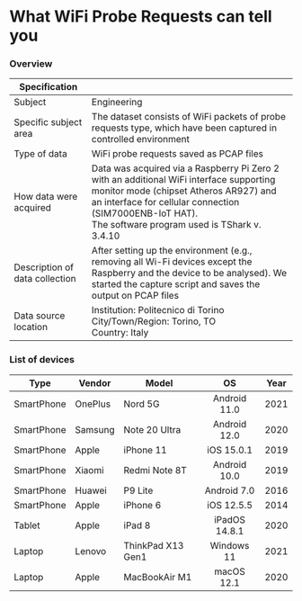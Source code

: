 # What WiFi Probe Requests can tell you

### Overview
| Specification |            |  
|----------|-------------|
| Subject |  Engineering | 
| Specific subject area |  The dataset consists of WiFi packets of probe requests type, which have been captured in controlled environment|
| Type of data  | WiFi probe requests saved as PCAP files |   
| How data were acquired   | Data was acquired via a Raspberry Pi Zero 2 with an additional WiFi interface supporting monitor mode (chipset Atheros AR927) and an interface for cellular connection (SIM7000ENB-IoT HAT). <br> The software program used is TShark v. 3.4.10  |   
| Description of data collection  | After setting up the environment (e.g., removing all Wi-Fi devices except the Raspberry and the device to be analysed). We started the capture script and saves the output on PCAP files |   
| Data source location  | Institution: Politecnico di Torino <br> City/Town/Region: Torino, TO <br> Country: Italy  |   


### List of devices
| Type   |  Vendor | Model | OS | Year | 
|----------|-------------|-------------|:-------------:|:-------------:|
| SmartPhone |  OnePlus | Nord 5G | Android 11.0 | 2021 |
| SmartPhone |  Samsung | Note 20 Ultra | Android 12.0 | 2020 |
| SmartPhone |  Apple | iPhone 11 | iOS  15.0.1 | 2019 |
| SmartPhone |  Xiaomi | Redmi Note 8T | Android   10.0  | 2019 |
| SmartPhone |  Huawei | P9 Lite | Android   7.0  | 2016 |
| SmartPhone |  Apple  | iPhone 6 | iOS   12.5.5  | 2014 |
| Tablet |  Apple  | iPad 8 | iPadOS  14.8.1  | 2020 |
| Laptop | Lenovo | ThinkPad X13 Gen1 | Windows   11 | 2021 |
| Laptop | Apple  | MacBookAir M1 | macOS   12.1 | 2020 |
